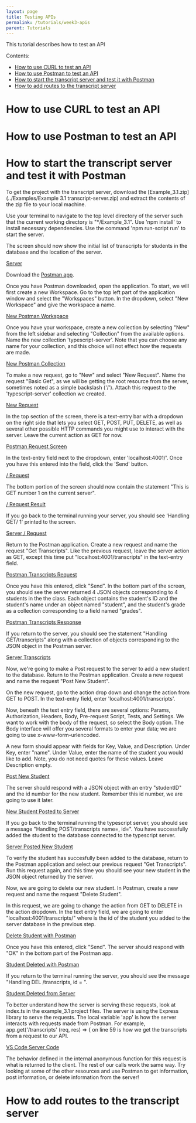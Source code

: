 ```yaml
---
layout: page
title: Testing APIs
permalink: /tutorials/week3-apis
parent: Tutorials
---
```


This tutorial describes how to test an API 

Contents:
* [How to use CURL to test an API](#curl-api)
* [How to use Postman to test an API](#postman-api)
* [How to start the transcript server and test it with Postman](#transcript-postman)
* [How to add routes to the transcript server](#add-routes-server)

# How to use CURL to test an API

# How to use Postman to test an API

# How to start the transcript server and test it with Postman

To get the project with the transcript server, download the [Example_3.1.zip](../Examples/Example 3.1 transcript-server.zip) and extract the contents of the zip file to your local machine.

Use your terminal to navigate to the top level directory of the server such that the current working directory is "*/Example_3.1". Use 'npm install' to install necessary dependencies. Use the command 'npm run-script run' to start the server.

The screen should now show the initial list of transcripts for students in the database and the location of the server.

[Server](./assets/week3-apis/server_start.png)

Download the [Postman app](https://www.postman.com/downloads/).

Once you have Postman downloaded, open the application. To start, we will first create a new Workspace. Go to the top left part of the application window and select the "Workspaces" button. In the dropdown, select "New Workspace" and give the workspace a name.

[New Postman Workspace](./assets/week3-apis/new_workspace.png)

Once you have your workspace, create a new collection by selecting "New" from the left sidebar and selecting "Collection" from the available options. Name the new collection 'typescript-server'. Note that you can choose any name for your collection, and this choice will not effect how the requests are made.

[New Postman Collection](./assets/week3-apis/new_collection.png)

To make a new request, go to "New" and select "New Request". Name the request "Basic Get", as we will be getting the root resource from the server, sometimes noted as a simple backslash ('/'). Attach this request to the 'typescript-server' collection we created.

[New Request](./assets/week3-apis/new_request.png)

In the top section of the screen, there is a text-entry bar with a dropdown on the right side that lets you select GET, POST, PUT, DELETE, as well as several other possible HTTP commands you might use to interact with the server. Leave the current action as GET for now. 

[Postman Request Screen](./assets/week3-apis/blank_postman_screen.png)

In the text-entry field next to the dropdown, enter 'localhost:4001/'. Once you have this entered into the field, click the 'Send' button. 

[/ Request](./assets/week3-apis/postman_pre_basic_get.png)

The bottom portion of the screen should now contain the statement "This is GET number 1 on the current server".

[/ Request Result](./assets/week3-apis/postman_post_basic_get.png)

If you go back to the terminal running your server, you should see 'Handling GET/ 1' printed to the screen.

[Server / Request](./assets/week3-apis/server_after_basic_get.png)

Return to the Postman application. Create a new request and name the request "Get Transcripts". Like the previous request, leave the server action as GET, except this time put "localhost:4001/transcripts" in the text-entry field. 

[Postman Transcripts Request](./assets/week3-apis/postman_transcripts_pre.png)

Once you have this entered, click "Send". In the bottom part of the screen, you should see the server returned 4 JSON objects corresponding to 4 students in the the class. Each object contains the student's ID and the student's name under an object named "student", and the student's grade as a collection corresponding to a field named "grades". 

[Postman Transcripts Response](./assets/week3-apis/postman_transcripts_post.png)

If you return to the server, you should see the statement "Handling GET/transcripts" along with a collection of objects corresponding to the JSON object in the Postman server.

[Server Transcripts](./assets/week3-apis/server_transcripts.png)

Now, we're going to make a Post request to the server to add a new student to the database. Return to the Postman application. Create a new request and name the request "Post New Student".  

On the new request, go to the action drop down and change the action from GET to POST. In the text-entry field, enter 'localhost:4001/transcripts'. 

Now, beneath the text entry field, there are several options: Params, Authorization, Headers, Body, Pre-request Script, Tests, and Settings. We want to work with the body of the request, so select the Body option. The Body interface will offer you several formats to enter your data; we are going to use x-www-form-urlencoded.

A new form should appear with fields for Key, Value, and Description. Under Key, enter "name". Under Value, enter the name of the student you would like to add. Note, you do not need quotes for these values. Leave Description empty.

[Post New Student](./assets/week3-apis/postman_post_new_student_pre.png)

The server should respond with a JSON object with an entry "studentID" and the id number for the new student. Remember this id number, we are going to use it later.

[New Student Posted to Server](./assets/week3-apis/postman_post_new_student_post.png)

If you go back to the terminal running the typescript server, you should see a message "Handling POST/transcripts name=<name you entered>, id=<student ID number>". You have successfully added the student to the database connected to the typescript server.

[Server Posted New Student](./assets/week3-apis/server_post_student.png)

To verify the student has succesfully been added to the database, return to the Postman application and select our previous request "Get Transcripts". Run this request again, and this time you should see your new student in the JSON object returned by the server.

Now, we are going to delete our new student. In Postman, create a new request and name the request "Delete Student".

In this request, we are going to change the action from GET to DELETE in the action dropdown. In the text entry field, we are going to enter "localhost:4001/transcripts/<number>" where <number> is the id of the student you added to the server database in the previous step. 

[Delete Student with Postman](./assets/week3-apis/postman_delete_student_pre.png)

Once you have this entered, click "Send". The server should respond with "OK" in the bottom part of the Postman app.

[Student Deleted with Postman](./assets/week3-apis/postman_delete_student_post.png)

If you return to the terminal running the server, you should see the message "Handling DEL /transcripts, id = <number of deleted student>".

[Student Deleted from Server](./assets/week3-apis/server_delete_student.png)

To better understand how the server is serving these requests, look at index.ts in the example_3.1 project files. The server is using the Express library to serve the requests. The local variable 'app' is how the server interacts with requests made from Postman. For example, app.get('/transcripts' (req, res) => { on line 59 is how we get the transcripts from a request to our API. 

[VS Code Server Code](./assets/week3-apis/vscode_app_get.png)

The behavior defined in the internal anonymous function for this request is what is returned to the client. The rest of our calls work the same way. Try looking at some of the other resources and use Postman to get information, post information, or delete information from the server!

# How to add routes to the transcript server